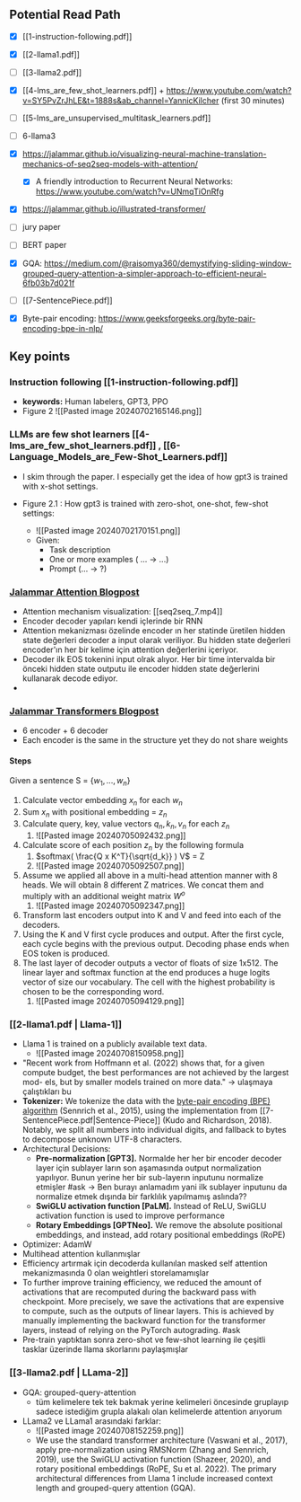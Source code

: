 ## Potential Read Path
- [x] [[1-instruction-following.pdf]] 
- [x] [[2-llama1.pdf]]
- [ ] [[3-llama2.pdf]]
- [x] [[4-lms_are_few_shot_learners.pdf]] + https://www.youtube.com/watch?v=SY5PvZrJhLE&t=1888s&ab_channel=YannicKilcher (first 30 minutes)
- [ ] [[5-lms_are_unsupervised_multitask_learners.pdf]]
- [ ] 6-llama3
- [x]  https://jalammar.github.io/visualizing-neural-machine-translation-mechanics-of-seq2seq-models-with-attention/ 
	- [x] A friendly introduction to Recurrent Neural Networks: https://www.youtube.com/watch?v=UNmqTiOnRfg
- [x] https://jalammar.github.io/illustrated-transformer/
- [ ] jury paper
- [ ] BERT paper
- [x] GQA:  https://medium.com/@raisomya360/demystifying-sliding-window-grouped-query-attention-a-simpler-approach-to-efficient-neural-6fb03b7d021f
- [ ] [[7-SentencePiece.pdf]]
- [x] Byte-pair encoding: https://www.geeksforgeeks.org/byte-pair-encoding-bpe-in-nlp/



## Key points

### Instruction following [[1-instruction-following.pdf]] 
- **keywords:** Human labelers, GPT3, PPO
- Figure 2 ![[Pasted image 20240702165146.png]]

### LLMs are few shot learners [[4-lms_are_few_shot_learners.pdf]] , [[6-Language_Models_are_Few-Shot_Learners.pdf]]
- I skim through the paper. I especially get the idea of how gpt3 is trained with x-shot settings.

- Figure 2.1 : How gpt3 is trained with zero-shot, one-shot, few-shot settings:
	- ![[Pasted image 20240702170151.png]]
	- Given:
		- Task description
		- One or more examples ( ... -> ...)
		- Prompt (... -> ?)


### [Jalammar Attention Blogpost](https://jalammar.github.io/visualizing-neural-machine-translation-mechanics-of-seq2seq-models-with-attention/)
 - Attention mechanism visualization: [[seq2seq_7.mp4]]
 - Encoder decoder yapıları kendi içlerinde bir RNN
 - Attention mekanizması özelinde encoder ın her statinde üretilen hidden state değerleri decoder a input olarak veriliyor. Bu hidden state değerleri encoder'ın her bir kelime için attention değerlerini içeriyor.
 - Decoder ilk EOS tokenini input olrak alıyor. Her bir time intervalda bir önceki hidden state outputu ile encoder hidden state değerlerini kullanarak decode ediyor.
 - 

### [Jalammar Transformers Blogpost](https://jalammar.github.io/illustrated-transformer/)
 - 6 encoder + 6 decoder
 - Each encoder is the same in the structure yet they do not share weights
 
 #### **Steps**
 Given a sentence S = {$w_1, ..., w_n$}
  1. Calculate vector embedding $x_n$ for each $w_n$ 
  2. Sum $x_n$ with positional embedding = $z_n$
  3. Calculate query, key, value vectors $q_n, k_n, v_n$ for each $z_n$
	  1. ![[Pasted image 20240705092432.png]]
  4. Calculate score of each position $z_n$ by the following formula
	  1. $softmax( \frac{Q x K^T}{\sqrt{d_k}} ) V$ = Z
	  2. ![[Pasted image 20240705092507.png]]
  5. Assume we applied all above in a multi-head attention manner with 8 heads. We will obtain 8 different Z matrices. We concat them and multiply with an additional weight matrix $W^o$ 
	  1. ![[Pasted image 20240705092347.png]]
  6. Transform last encoders output into K and V and feed into each of the decoders.
  7. Using the K and V first cycle produces and output. After the first cycle, each cycle begins with the previous output. Decoding phase ends when EOS token is produced.
  8. The last layer of decoder outputs a vector of floats of size 1x512. The linear layer and softmax function at the end produces a huge logits vector of size our vocabulary. The cell with the highest probability is chosen to be the corresponding word.
	  1. ![[Pasted image 20240705094129.png]]


### [[2-llama1.pdf | Llama-1]]
 - Llama 1 is trained on a publicly available text data. 
	 - ![[Pasted image 20240708150958.png]]
 - "Recent work from Hoffmann et al. (2022) shows that, for a given compute budget, the best performances are not achieved by the largest mod- els, but by smaller models trained on more data." -> ulaşmaya çalıştıkları bu
 - **Tokenizer:**  We tokenize the data with the [byte-pair encoding (BPE) algorithm](https://www.geeksforgeeks.org/byte-pair-encoding-bpe-in-nlp/)  (Sennrich et al., 2015), using the implementation from [[7-SentencePiece.pdf|Sentence-Piece]]  (Kudo and Richardson, 2018). Notably, we split all numbers into individual digits, and fallback to bytes to decompose unknown UTF-8 characters.
 - Architectural Decisions:
	 - **Pre-normalization [GPT3].** Normalde her her bir encoder decoder layer için sublayer ların son aşamasında output normalization yapılıyor. Bunun yerine her bir sub-layerın inputunu normalize etmişler #ask -> Ben burayı anlamadım yani ilk sublayer inputunu da normalize etmek dışında bir farklılık yapılmamış aslında??
	 - **SwiGLU activation function [PaLM].** Instead of ReLU, SwiGLU activation function is used to improve performance 
	 - **Rotary Embeddings [GPTNeo].** We remove the absolute positional embeddings, and instead, add rotary positional embeddings (RoPE)
 - Optimizer: AdamW
 - Multihead attention kullanmışlar
 - Efficiency artırmak için decoderda kullanılan masked self attention mekanizmasında 0 olan weightleri storelamamışlar
 - To further improve training efficiency, we reduced the amount of activations that are recomputed during the backward pass with checkpoint. More precisely, we save the activations that are expensive to compute, such as the outputs of linear layers. This is achieved by manually implementing the backward function for the transformer layers, instead of relying on the PyTorch autograding.  #ask 
 - Pre-train yaptıktan sonra zero-shot ve few-shot learning ile çeşitli tasklar üzerinde llama skorlarını paylaşmışlar
### [[3-llama2.pdf | LLama-2]]
 - GQA: grouped-query-attention
	 - tüm kelimelere tek tek bakmak yerine kelimeleri öncesinde gruplayıp sadece istediğim grupla alakalı olan kelimelerde attention arıyorum
 - LLama2 ve LLama1 arasındaki farklar:
	 - ![[Pasted image 20240708152259.png]] 
	 - We use the standard transformer architecture (Vaswani et al., 2017), apply pre-normalization using RMSNorm (Zhang and Sennrich, 2019), use the SwiGLU activation function (Shazeer, 2020), and rotary positional embeddings (RoPE, Su et al. 2022). The primary architectural differences from Llama 1 include increased context length and grouped-query attention (GQA).